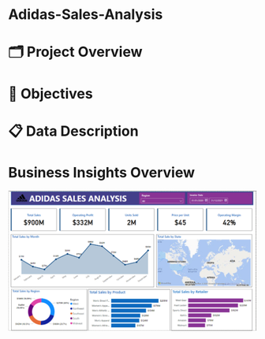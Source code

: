# Adidas-Sales-Analysis
# 🗂️ Project Overview
# 🎯 Objectives
# 📋 Data Description
# Business Insights Overview
<p align="center">
  <img src="https://github.com/Sopyaan/Adidas-Sales-Analysis/blob/main/images/dashboard.png", width="" height="">
</p>
